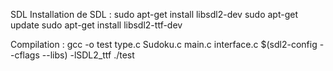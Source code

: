 SDL
Installation de SDL :
sudo apt-get install libsdl2-dev
sudo apt-get update
sudo apt-get install libsdl2-ttf-dev

Compilation : 
gcc -o test type.c Sudoku.c main.c interface.c $(sdl2-config --cflags --libs) -lSDL2_ttf
./test
